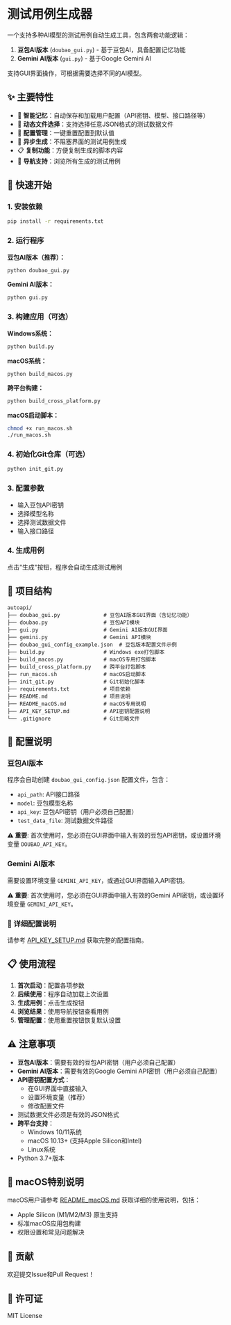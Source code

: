 # 测试用例生成器

一个支持多种AI模型的测试用例自动生成工具，包含两套功能逻辑：

1. **豆包AI版本** (`doubao_gui.py`) - 基于豆包AI，具备配置记忆功能
2. **Gemini AI版本** (`gui.py`) - 基于Google Gemini AI

支持GUI界面操作，可根据需要选择不同的AI模型。

## ✨ 主要特性

- 🧠 **智能记忆**：自动保存和加载用户配置（API密钥、模型、接口路径等）
- 🎯 **动态文件选择**：支持选择任意JSON格式的测试数据文件
- 🔧 **配置管理**：一键重置配置到默认值
- 📝 **异步生成**：不阻塞界面的测试用例生成
- 📋 **复制功能**：方便复制生成的脚本内容
- 🧭 **导航支持**：浏览所有生成的测试用例

## 🚀 快速开始

### 1. 安装依赖
```bash
pip install -r requirements.txt
```

### 2. 运行程序

**豆包AI版本（推荐）：**
```bash
python doubao_gui.py
```

**Gemini AI版本：**
```bash
python gui.py
```

### 3. 构建应用（可选）

**Windows系统：**
```bash
python build.py
```

**macOS系统：**
```bash
python build_macos.py
```

**跨平台构建：**
```bash
python build_cross_platform.py
```

**macOS启动脚本：**
```bash
chmod +x run_macos.sh
./run_macos.sh
```

### 4. 初始化Git仓库（可选）
```bash
python init_git.py
```

### 3. 配置参数
- 输入豆包API密钥
- 选择模型名称
- 选择测试数据文件
- 输入接口路径

### 4. 生成用例
点击"生成"按钮，程序会自动生成测试用例

## 📁 项目结构

```
autoapi/
├── doubao_gui.py              # 豆包AI版本GUI界面（含记忆功能）
├── doubao.py                  # 豆包API模块
├── gui.py                     # Gemini AI版本GUI界面
├── gemini.py                  # Gemini API模块
├── doubao_gui_config_example.json  # 豆包版本配置文件示例
├── build.py                   # Windows exe打包脚本
├── build_macos.py             # macOS专用打包脚本
├── build_cross_platform.py    # 跨平台打包脚本
├── run_macos.sh               # macOS启动脚本
├── init_git.py                # Git初始化脚本
├── requirements.txt           # 项目依赖
├── README.md                  # 项目说明
├── README_macOS.md            # macOS专用说明
├── API_KEY_SETUP.md           # API密钥配置说明
└── .gitignore                 # Git忽略文件
```

## 🔧 配置说明

### 豆包AI版本
程序会自动创建 `doubao_gui_config.json` 配置文件，包含：
- `api_path`: API接口路径
- `model`: 豆包模型名称
- `api_key`: 豆包API密钥（用户必须自己配置）
- `test_data_file`: 测试数据文件路径

**⚠️ 重要**: 首次使用时，您必须在GUI界面中输入有效的豆包API密钥，或设置环境变量 `DOUBAO_API_KEY`。

### Gemini AI版本
需要设置环境变量 `GEMINI_API_KEY`，或通过GUI界面输入API密钥。

**⚠️ 重要**: 首次使用时，您必须在GUI界面中输入有效的Gemini API密钥，或设置环境变量 `GEMINI_API_KEY`。

### 📖 详细配置说明
请参考 [API_KEY_SETUP.md](API_KEY_SETUP.md) 获取完整的配置指南。

## 📋 使用流程

1. **首次启动**：配置各项参数
2. **后续使用**：程序自动加载上次设置
3. **生成用例**：点击生成按钮
4. **浏览结果**：使用导航按钮查看用例
5. **管理配置**：使用重置按钮恢复默认设置

## ⚠️ 注意事项

- **豆包AI版本**：需要有效的豆包API密钥（用户必须自己配置）
- **Gemini AI版本**：需要有效的Google Gemini API密钥（用户必须自己配置）
- **API密钥配置方式**：
  - 在GUI界面中直接输入
  - 设置环境变量（推荐）
  - 修改配置文件
- 测试数据文件必须是有效的JSON格式
- **跨平台支持**：
  - Windows 10/11系统
  - macOS 10.13+ (支持Apple Silicon和Intel)
  - Linux系统
- Python 3.7+版本

## 🍎 macOS特别说明

macOS用户请参考 [README_macOS.md](README_macOS.md) 获取详细的使用说明，包括：
- Apple Silicon (M1/M2/M3) 原生支持
- 标准macOS应用包构建
- 权限设置和常见问题解决

## 🤝 贡献

欢迎提交Issue和Pull Request！

## 📄 许可证

MIT License
